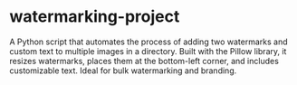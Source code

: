 # watermarking-project
A Python script that automates the process of adding two watermarks and custom text to multiple images in a directory. Built with the Pillow library, it resizes watermarks, places them at the bottom-left corner, and includes customizable text. Ideal for bulk watermarking and branding.
